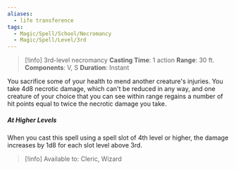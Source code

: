 ```yaml
---
aliases:
  - life transference
tags:
  - Magic/Spell/School/Necromancy
  - Magic/Spell/Level/3rd
---
```

>[!info]
>3rd-level necromancy
>**Casting Time**: 1 action
>**Range**: 30 ft.
>**Components**: V, S
>**Duration**: Instant

You sacrifice some of your health to mend another creature's injuries. You take 4d8 necrotic damage, which can't be reduced in any way, and one creature of your choice that you can see within range regains a number of hit points equal to twice the necrotic damage you take.
##### At Higher Levels
When you cast this spell using a spell slot of 4th level or higher, the damage increases by 1d8 for each slot level above 3rd.<br>
>[!info] Available to:
>Cleric, Wizard